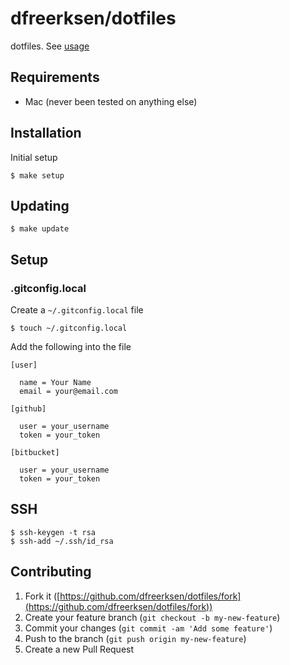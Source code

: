 # dfreerksen/dotfiles

dotfiles. See [usage](./USAGE.md)

## Requirements

* Mac (never been tested on anything else)

## Installation

Initial setup

```
$ make setup
```

## Updating

```
$ make update
```

## Setup

### .gitconfig.local

Create a `~/.gitconfig.local` file

```
$ touch ~/.gitconfig.local
```

Add the following into the file

```
[user]

  name = Your Name
  email = your@email.com

[github]

  user = your_username
  token = your_token

[bitbucket]

  user = your_username
  token = your_token
```

## SSH

```
$ ssh-keygen -t rsa
$ ssh-add ~/.ssh/id_rsa
```

## Contributing

1.  Fork it ([https://github.com/dfreerksen/dotfiles/fork](https://github.com/dfreerksen/dotfiles/fork))
2.  Create your feature branch (`git checkout -b my-new-feature`)
3.  Commit your changes (`git commit -am 'Add some feature'`)
4.  Push to the branch (`git push origin my-new-feature`)
5.  Create a new Pull Request
